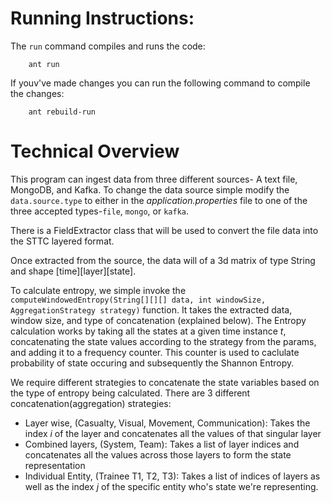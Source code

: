 # Running Instructions:

The `run` command compiles and runs the code:

```
    ant run
```

If youv've made changes you can run the following command to compile the changes:

```
    ant rebuild-run
```

# Technical Overview

This program can ingest data from three different sources- A text file, MongoDB, and Kafka. To change the data source simple modify the `data.source.type` to either in the *application.properties* file to one of the three accepted types-`file`, `mongo`, or `kafka`.

There is a FieldExtractor class that will be used to convert the file data into the STTC layered format.

Once extracted from the source, the data will of a 3d matrix of type String and shape [time][layer][state].

To calculate entropy, we simple invoke the `computeWindowedEntropy(String[][][] data, int windowSize, AggregationStrategy strategy)` function. It takes the extracted data, window size, and type of concatenation (explained below). The Entropy calculation works by taking all the states at a given time instance _t_, concatenating the state values according to the strategy from the params, and adding it to a frequency counter. This counter is used to caclulate probability of state occuring and subsequently the Shannon Entropy.


We require different strategies to concatenate the state variables based on the type of entropy being calculated. There are 3 different concatenation(aggregation) strategies:
- Layer wise, (Casualty, Visual, Movement, Communication): Takes the index _i_ of the layer and concatenates all the values of that singular layer
- Combined layers, (System, Team): Takes a list of layer indices and concatenates all the values across those layers to form the state representation
- Individual Entity, (Trainee T1, T2, T3): Takes a list of indices of layers as well as the index _j_ of the specific entity who's state we're representing.  